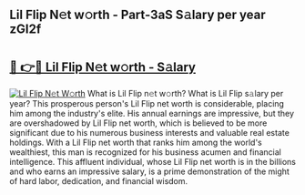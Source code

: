 ## Lil Flip N𝚎t w𝚘rth - Part-3aS S𝚊lary per year zGI2f

# <h2><a href="http://gc0drp.nevu.top/?p=Lil+Flip">🔗 👉🔴 Lil Flip N𝚎t w𝚘rth - S𝚊lary</a></h2>

[![Lil Flip N𝚎t W𝚘rth](https://i.imgur.com/Oavwk0R.jpeg)](http://gc0drp.nevu.top/?p=Lil+Flip)
What is Lil Flip n𝚎t w𝚘rth? What is Lil Flip s𝚊lary per year?
This prosperous person's Lil Flip net worth is considerable, placing him among the industry's elite. His annual earnings are impressive, but they are overshadowed by Lil Flip net worth, which is believed to be more significant due to his numerous business interests and valuable real estate holdings. With a Lil Flip net worth that ranks him among the world's wealthiest, this man is recognized for his business acumen and financial intelligence. This affluent individual, whose Lil Flip net worth is in the billions and who earns an impressive salary, is a prime demonstration of the might of hard labor, dedication, and financial wisdom.
